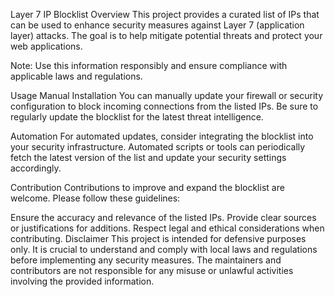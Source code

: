 Layer 7 IP Blocklist
Overview
This project provides a curated list of IPs that can be used to enhance security measures against Layer 7 (application layer) attacks. The goal is to help mitigate potential threats and protect your web applications.

Note: Use this information responsibly and ensure compliance with applicable laws and regulations.

Usage
Manual Installation
You can manually update your firewall or security configuration to block incoming connections from the listed IPs. Be sure to regularly update the blocklist for the latest threat intelligence.

Automation
For automated updates, consider integrating the blocklist into your security infrastructure. Automated scripts or tools can periodically fetch the latest version of the list and update your security settings accordingly.

Contribution
Contributions to improve and expand the blocklist are welcome. Please follow these guidelines:

Ensure the accuracy and relevance of the listed IPs.
Provide clear sources or justifications for additions.
Respect legal and ethical considerations when contributing.
Disclaimer
This project is intended for defensive purposes only. It is crucial to understand and comply with local laws and regulations before implementing any security measures. The maintainers and contributors are not responsible for any misuse or unlawful activities involving the provided information.
